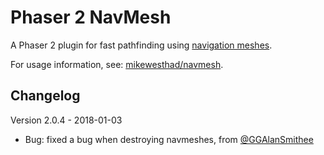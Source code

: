 # Phaser 2 NavMesh

A Phaser 2 plugin for fast pathfinding using [navigation meshes](https://en.wikipedia.org/wiki/Navigation_mesh).

For usage information, see: [mikewesthad/navmesh](https://github.com/mikewesthad/navmesh).

## Changelog

Version 2.0.4 - 2018-01-03

- Bug: fixed a bug when destroying navmeshes, from [@GGAlanSmithee](https://github.com/GGAlanSmithee)
